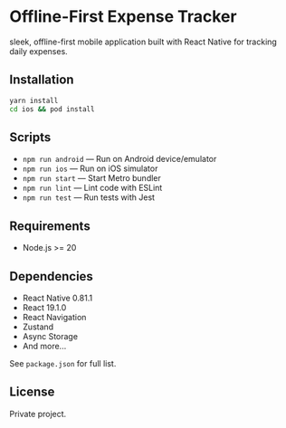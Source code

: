 # Offline-First Expense Tracker

 sleek, offline-first mobile application built with React Native for tracking daily expenses.

## Installation

```bash
yarn install
cd ios && pod install
```

## Scripts

- `npm run android` — Run on Android device/emulator
- `npm run ios` — Run on iOS simulator
- `npm run start` — Start Metro bundler
- `npm run lint` — Lint code with ESLint
- `npm run test` — Run tests with Jest

## Requirements

- Node.js >= 20

## Dependencies

- React Native 0.81.1
- React 19.1.0
- React Navigation
- Zustand
- Async Storage
- And more...

See `package.json` for full list.

## License

Private project.